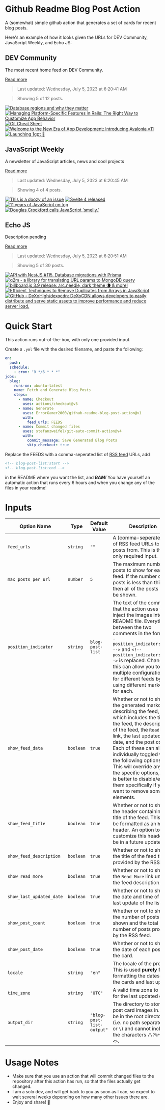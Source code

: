 # Github Readme Blog Post Action

A (somewhat) simple github action that generates a set of cards for recent blog posts.

Here's an example of how it looks given the URLs for DEV Community, JavaScript Weekly, and Echo JS:

<!-- post-list:start -->
## DEV Community

The most recent home feed on DEV Community.

[Read more](https://dev.to)
> Last updated: Wednesday, July 5, 2023 at 6:20:41 AM

> Showing 5 of 12 posts.

[![Database regions and why they matter](https://raw.githubusercontent.com/ErrorGamer2000/github-readme-blog-post-action/main/generated_files/DEV_Community/Database_regions_and_why_they_matter.svg)](https://dev.to/xata/database-regions-and-why-they-matter-5eb2)
[![Managing Platform-Specific Features in Rails: The Right Way to Customize App Behavior](https://raw.githubusercontent.com/ErrorGamer2000/github-readme-blog-post-action/main/generated_files/DEV_Community/Managing_Platform-Specific_Features_in_Rails__The_Right_Way_to_Customize_App_Behavior.svg)](https://dev.to/vladhilko/managing-platform-specific-features-in-rails-the-right-way-to-customize-app-behavior-1nc9)
[![Git Cheat Sheet](https://raw.githubusercontent.com/ErrorGamer2000/github-readme-blog-post-action/main/generated_files/DEV_Community/Git_Cheat_Sheet.svg)](https://dev.to/codaholic/git-cheat-sheet-3gig)
[![Welcome to the New Era of App Development: Introducing Avalonia v11](https://raw.githubusercontent.com/ErrorGamer2000/github-readme-blog-post-action/main/generated_files/DEV_Community/Welcome_to_the_New_Era_of_App_Development__Introducing_Avalonia_v11.svg)](https://dev.to/avalonia/welcome-to-the-new-era-of-app-development-introducing-avalonia-v11-4na7)
[![Launching 1gpt 🤖](https://raw.githubusercontent.com/ErrorGamer2000/github-readme-blog-post-action/main/generated_files/DEV_Community/Launching_1gpt_🤖.svg)](https://dev.to/parammittal16/launching-1gpt-17lm)


## JavaScript Weekly

A newsletter of JavaScript articles, news and cool projects

[Read more](https://javascriptweekly.com/)
> Last updated: Wednesday, July 5, 2023 at 6:20:45 AM

> Showing 4 of 4 posts.

[![This is a doozy of an issue](https://raw.githubusercontent.com/ErrorGamer2000/github-readme-blog-post-action/main/generated_files/JavaScript_Weekly/This_is_a_doozy_of_an_issue.svg)](https://javascriptweekly.com/issues/645)
[![Svelte 4 released](https://raw.githubusercontent.com/ErrorGamer2000/github-readme-blog-post-action/main/generated_files/JavaScript_Weekly/Svelte_4_released.svg)](https://javascriptweekly.com/issues/644)
[![11 years of JavaScript on top](https://raw.githubusercontent.com/ErrorGamer2000/github-readme-blog-post-action/main/generated_files/JavaScript_Weekly/11_years_of_JavaScript_on_top.svg)](https://javascriptweekly.com/issues/643)
[![Douglas Crockford calls JavaScript 'smelly.'](https://raw.githubusercontent.com/ErrorGamer2000/github-readme-blog-post-action/main/generated_files/JavaScript_Weekly/Douglas_Crockford_calls_JavaScript_'smelly.'.svg)](https://javascriptweekly.com/issues/642)


## Echo JS

Description pending

[Read more](
http://www.echojs.com
)
> Last updated: Wednesday, July 5, 2023 at 6:20:51 AM

> Showing 5 of 30 posts.

[![API with NestJS #115. Database migrations with Prisma](https://raw.githubusercontent.com/ErrorGamer2000/github-readme-blog-post-action/main/generated_files/_Echo_JS_/API_with_NestJS__115._Database_migrations_with_Prisma.svg)](https://wanago.io/2023/07/03/api-nestjs-prisma-migrations/)
[![q2m - a library for translating URL params to MongoDB query](https://raw.githubusercontent.com/ErrorGamer2000/github-readme-blog-post-action/main/generated_files/_Echo_JS_/q2m_-_a_library_for_translating_URL_params_to_MongoDB_query.svg)](https://krasimirtsonev.com/blog/article/url-query-string-to-mongodb-query)
[![billboard.js 3.9 release: arc.needle, dark theme 🌘 & more!](https://raw.githubusercontent.com/ErrorGamer2000/github-readme-blog-post-action/main/generated_files/_Echo_JS_/billboard.js_3.9_release__arc.needle__dark_theme_🌘___more!.svg)](https://netil.medium.com/billboard-js-3-9-release-arc-needle-dark-theme-more-752c96c167c)
[![Efficient Techniques to Remove Duplicates from Arrays in JavaScript](https://raw.githubusercontent.com/ErrorGamer2000/github-readme-blog-post-action/main/generated_files/_Echo_JS_/Efficient_Techniques_to_Remove_Duplicates_from_Arrays_in_JavaScript.svg)](https://www.js-tutorials.com/javascript-tutorial/efficient-techniques-to-remove-duplicates-from-arrays-in-javascript/)
[![GitHub - DeXoHigh/dexocdn: DeXoCDN allows developers to easily distribute and serve static assets to improve performance and reduce server load.](https://raw.githubusercontent.com/ErrorGamer2000/github-readme-blog-post-action/main/generated_files/_Echo_JS_/GitHub_-_DeXoHigh_dexocdn__DeXoCDN_allows_developers_to_easily_distribute_and_serve_static_assets_to_improve_performance_and_reduce_server_load..svg)](https://github.com/DeXoHigh/dexocdn)


<!-- post-list:end -->

# Quick Start

This action runs out-of-the-box, with only one provided input.

Create a `.yml` file with the desired filename, and paste the following:

```yml
on:
  push:
  schedule:
    - cron: "0 */6 * * *"
jobs:
  blog:
    runs-on: ubuntu-latest
    name: Fetch and Generate Blog Posts
    steps:
      - name: Checkout
        uses: actions/checkout@v3
      - name: Generate
        uses: ErrorGamer2000/github-readme-blog-post-action@v1
        with:
          feed_urls: FEEDS
      - name: Commit changed files
        uses: stefanzweifel/git-auto-commit-action@v4
        with:
          commit_message: Save Generated Blog Posts
          skip_checkout: true
```

Replace the FEEDS with a comma-seperated list of [RSS feed](https://rss.com/blog/how-do-rss-feeds-work/) URLs, add

```md
<!-- blog-post-list:start -->
<!-- blog-post-list:end -->
```

in the README where you want the list, and **_BAM!_** You have yourself an automatic action that runs every 6 hours and when you change any of the files in your readme!

# Inputs

<table>
  <thead>
    <tr>
      <th>Option Name</th>
      <th>Type</th>
      <th>Default Value</th>
      <th>Description</th>
    </tr>
  </thead>
  <tbody>
    <tr>
      <td><code>feed_urls</code></td>
      <td><code>string</code></td>
      <td><code>""</code></td>
      <td>A (comma-seperated) list of RSS feed URLs to load posts from. This is the only required input.</td>
    </tr>
    <tr>
      <td><code>max_posts_per_url</code></td>
      <td><code>number</code></td>
      <td><code>5</code></td>
      <td>The maximum number of posts to show for each feed. If the number of posts is less than this, then all of the posts will be shown.</td>
    </tr>
    <tr>
      <td><code>position_indicator</code></td>
      <td><code>string</code></td>
      <td><code>blog-post-list</code></td>
      <td>The text of the comments that the action uses to inject the images into the README file. Everything between the two comments in the form <code>&lt;!-- position_indicator:start --&gt;</code> and <code>&lt;!-- position_indicator:end --&gt;</code> is replaced. Changing this can allow you to use multiple configurations for different feeds by using different markers for each.</td>
    </tr>
    <tr>
      <td><code>show_feed_data</code></td>
      <td><code>boolean</code></td>
      <td><code>true</code></td>
      <td>Whether or not to show the generated markdown describing the feed, which includes the title of the feed, the description of the feed, the <code>Read More</code> link, the last updated date, and the post count. Each of these can also be individually toggled with the following options. This will override any of the specific options, so it is better to disable/enable them specifically if you want to remove some elements.</td>
    </tr>
    <tr>
      <td><code>show_feed_title</code></td>
      <td><code>boolean</code></td>
      <td><code>true</code></td>
      <td>Whether or not to show the header containing the title of the feed. This will be formatted as an <code>h2</code> header. An option to customize this header will be in a future update.</td>
    </tr>
    <tr>
      <td><code>show_feed_description</code></td>
      <td><code>boolean</code></td>
      <td><code>true</code></td>
      <td>Whether or not to show the title of the feed that is provided by the RSS feed.</td>
    </tr>
    <tr>
      <td><code>show_read_more</code></td>
      <td><code>boolean</code></td>
      <td><code>true</code></td>
      <td>Whether or not to show the <code>Read More</code> link under the feed description.</td>
    </tr>
    <tr>
      <td><code>show_last_updated_date</code></td>
      <td><code>boolean</code></td>
      <td><code>true</code></td>
      <td>Whether or not to show the date and time of the last update of the list.</td>
    </tr>
    <tr>
      <td><code>show_post_count</code></td>
      <td><code>boolean</code></td>
      <td><code>true</code></td>
      <td>Whether or not to show the number of posts shown and the total number of posts provided by the RSS feed.</td>
    </tr>
    <tr>
      <td><code>show_post_date</code></td>
      <td><code>boolean</code></td>
      <td><code>true</code></td>
      <td>Whether or not to show the date of each post on the card.</td>
    </tr>
    <tr>
      <td><code>locale</code></td>
      <td><code>string</code></td>
      <td><code>"en"</code></td>
      <td>The locale of the project. This is used <strong>purely</strong> for formatting the dates of the cards and last update.</td>
    </tr>
    <tr>
      <td><code>time_zone</code></td>
      <td><code>string</code></td>
      <td><code>"UTC"</code></td>
      <td>A valid time zone to use for the last updated date.</td>
    </tr>
    <tr>
      <td><code>output_dir</code></td>
      <td><code>string</code></td>
      <td><code>"blog-post-list-output"</code></td>
      <td>The directory to store the post card images in. Must be in the root directory (i.e. no path separators <code>/</code> or <code>\</code>) and cannot include the characters <code>/\?%*:|"&lt;&gt;</code>.</td>
    </tr>
<!--
    <tr>
      <td><code></code></td>
      <td><cde></cde></td>
      <td><code></code></td>
      <td></td>
    </tr>
-->
  </tbody>
</table>

# Usage Notes

- Make sure that you use an action that will commit changed files to the repository after this action has run, so that the files actually get changed.
- I am a solo dev, and will get back to you as soon as I can, so expect to wait several weeks depending on how many other issues there are.
- Enjoy and share! 🤗

